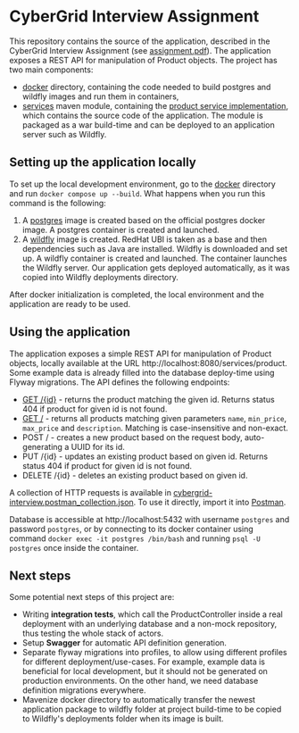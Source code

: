 # CyberGrid Interview Assignment

This repository contains the source of the application, described in the CyberGrid Interview Assignment 
(see [assignment.pdf](assignment.pdf)). The application exposes a REST API for manipulation of Product objects.
The project has two main components:
* [docker](docker) directory, containing the code needed to build postgres and wildfly images and run them in containers,
* [services](services) maven module, containing the [product service implementation](services/product-service/impl), 
  which contains the source code of the application. The module is packaged as a war build-time and can be deployed
  to an application server such as Wildfly.

## Setting up the application locally

To set up the local development environment, go to the [docker](docker) directory and run `docker compose up --build`.
What happens when you run this command is the following:
1. A [postgres](docker/postgres) image is created based on the official postgres docker image. A postgres container is
   created and launched.
2. A [wildfly](docker/wildfly) image is created. RedHat UBI is taken as a base and then dependencies such as Java are 
   installed. Wildfly is downloaded and set up. A wildfly container is created and launched. The container launches
   the Wildfly server. Our application gets deployed automatically, as it was copied into Wildfly deployments directory.

After docker initialization is completed, the local environment and the application are ready to be used.

## Using the application

The application exposes a simple REST API for manipulation of Product objects, locally available at the URL
http://localhost:8080/services/product. Some example data is already filled into the database deploy-time using Flyway 
migrations. The API defines the following endpoints:
* [GET /{id}](http://localhost:8080/services/product/4a7d408f-fb68-4fef-9504-7b03641e51c2) - returns the product matching
  the given id. Returns status 404 if product for given id is not found.
* [GET /](http://localhost:8080/services/product?min_price=10.00&max_price=30&name=shoe&description=sport) -
  returns all products matching given parameters `name`, `min_price`, `max_price` and `description`. Matching is 
  case-insensitive and non-exact.
* POST / - creates a new product based on the request body, auto-generating a UUID for its id.
* PUT /{id} - updates an existing product based on given id. Returns status 404 if product for given id is not found.
* DELETE /{id} - deletes an existing product based on given id.

A collection of HTTP requests is available in [cybergrid-interview.postman_collection.json](cybergrid-interview.postman_collection.json). 
To use it directly, import it into [Postman](https://www.postman.com/). 

Database is accessible at http://localhost:5432 with username `postgres` and password `postgres`, or by connecting
to its docker container using command `docker exec -it postgres /bin/bash` and running `psql -U postgres` once inside 
the container.

## Next steps

Some potential next steps of this project are:
* Writing **integration tests**, which call the ProductController inside a real deployment with an underlying database and
  a non-mock repository, thus testing the whole stack of actors.
* Setup **Swagger** for automatic API definition generation.
* Separate flyway migrations into profiles, to allow using different profiles for different deployment/use-cases. For example,
  example data is beneficial for local development, but it should not be generated on production environments. On the
  other hand, we need database definition migrations everywhere.
* Mavenize docker directory to automatically transfer the newest application package to wildfly folder at project 
  build-time to be copied to Wildfly's deployments folder when its image is built.
